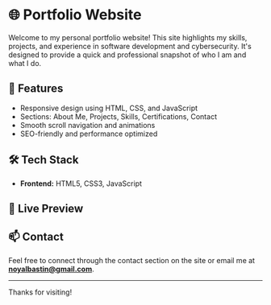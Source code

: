 # 🌐 Portfolio Website

Welcome to my personal portfolio website! This site highlights my skills, projects, and experience in software development and cybersecurity. It's designed to provide a quick and professional snapshot of who I am and what I do.

## 🚀 Features

- Responsive design using HTML, CSS, and JavaScript  
- Sections: About Me, Projects, Skills, Certifications, Contact  
- Smooth scroll navigation and animations  
- SEO-friendly and performance optimized

## 🛠️ Tech Stack

- **Frontend:** HTML5, CSS3, JavaScript  

## 🔗 Live Preview

## 📫 Contact

Feel free to connect through the contact section on the site or email me at **noyalbastin@gmail.com**.

---

Thanks for visiting!
